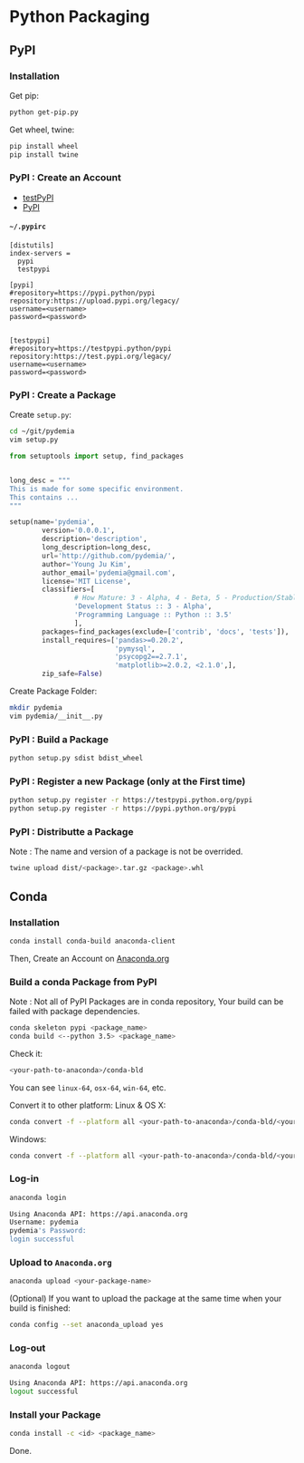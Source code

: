 # Python Packaging

## PyPI

### Installation

Get pip:
```sh
python get-pip.py
```

Get wheel, twine:
```sh
pip install wheel
pip install twine
```


### PyPI : Create an Account

* [testPyPI](https://testpypi.python.org/pypi)
* [PyPI](https://pypi.python.org/pypi)

#### `~/.pypirc`

```vim
[distutils]
index-servers =
  pypi
  testpypi

[pypi]
#repository=https://pypi.python/pypi
repository:https://upload.pypi.org/legacy/
username=<username>
password=<password>


[testpypi]
#repository=https://testpypi.python/pypi
repository:https://test.pypi.org/legacy/
username=<username>
password=<password>
```


### PyPI : Create a Package

Create `setup.py`:

```sh
cd ~/git/pydemia
vim setup.py

```

```py
from setuptools import setup, find_packages


long_desc = """
This is made for some specific environment.
This contains ...
"""

setup(name='pydemia',
        version='0.0.0.1',
        description='description',
        long_description=long_desc,
        url='http://github.com/pydemia/',
        author='Young Ju Kim',
        author_email='pydemia@gmail.com',
        license='MIT License',
        classifiers=[
                # How Mature: 3 - Alpha, 4 - Beta, 5 - Production/Stable
                'Development Status :: 3 - Alpha',
                'Programming Language :: Python :: 3.5'
                ],
        packages=find_packages(exclude=['contrib', 'docs', 'tests']),
        install_requires=['pandas>=0.20.2',
                          'pymysql',
                          'psycopg2==2.7.1',
                          'matplotlib>=2.0.2, <2.1.0',],
        zip_safe=False)
```

Create Package Folder:

```sh
mkdir pydemia
vim pydemia/__init__.py
```


### PyPI : Build a Package

```sh
python setup.py sdist bdist_wheel
```


### PyPI : Register a new Package (only at the First time)

```sh
python setup.py register -r https://testpypi.python.org/pypi
python setup.py register -r https://pypi.python.org/pypi
```


### PyPI : Distributte a Package

Note : The name and version of a package is not be overrided.
```sh
twine upload dist/<package>.tar.gz <package>.whl
```

## Conda

### Installation

```sh
conda install conda-build anaconda-client
```
Then, Create an Account on [Anaconda.org](https://anaconda.org)

### Build a conda Package from PyPI

Note : Not all of PyPI Packages are in conda repository, Your build can be failed with package dependencies.
```sh
conda skeleton pypi <package_name>
conda build <--python 3.5> <package_name>
```
Check it:
```sh
<your-path-to-anaconda>/conda-bld
```
You can see `linux-64`, `osx-64`, `win-64`, etc.

Convert it to other platform:
Linux & OS X:
```sh
conda convert -f --platform all <your-path-to-anaconda>/conda-bld/<your-os>/<your-package-file> -o <outputdir>/
```
Windows:
```sh
conda convert -f --platform all <your-path-to-anaconda>/conda-bld/<your-os>/<your-package-file> -o <outputdir>\
```




### Log-in
```sh
anaconda login

Using Anaconda API: https://api.anaconda.org
Username: pydemia
pydemia's Password: 
login successful

```

### Upload to `Anaconda.org`

```sh
anaconda upload <your-package-name>
```

(Optional) If you want to upload the package at the same time when your build is finished:
```sh
conda config --set anaconda_upload yes
```

### Log-out
```sh
anaconda logout

Using Anaconda API: https://api.anaconda.org
logout successful

```

### Install your Package

```sh
conda install -c <id> <package_name>
```
Done.
